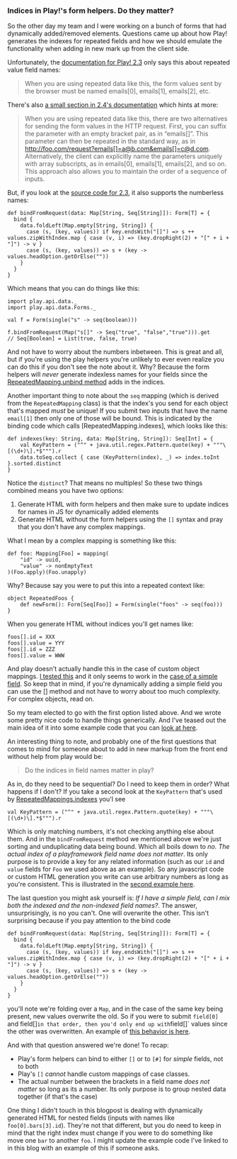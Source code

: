 ### Indices in Play!'s form helpers. Do they matter?

So the other day my team and I were working on a bunch of forms that had 
dynamically added/removed elements. Questions came up about how Play! 
generates the indexes for repeated fields and how we should emulate the 
functionality when adding in new mark up from the client side.

Unfortunately, the [documentation for Play! 2.3] only says this about 
repeated value field names:

>When you are using repeated data like this, the form values sent by the browser must be named emails[0], emails[1], emails[2], etc.

There's also [a small section in 2.4's documentation] which hints at more:

>When you are using repeated data like this, there are two alternatives for sending the form values in the HTTP request. First, you can suffix the parameter with an empty bracket pair, as in “emails[]”. This parameter can then be repeated in the standard way, as in http://foo.com/request?emails[]=a@b.com&emails[]=c@d.com. Alternatively, the client can explicitly name the parameters uniquely with array subscripts, as in emails[0], emails[1], emails[2], and so on. This approach also allows you to maintain the order of a sequence of inputs.

But, if you look at the [source code for 2.3], it also supports the numberless names:

	def bindFromRequest(data: Map[String, Seq[String]]): Form[T] = {
	  bind {
	    data.foldLeft(Map.empty[String, String]) {
	      case (s, (key, values)) if key.endsWith("[]") => s ++ values.zipWithIndex.map { case (v, i) => (key.dropRight(2) + "[" + i + "]") -> v }
	      case (s, (key, values)) => s + (key -> values.headOption.getOrElse(""))
	    }
	  }
	}

Which means that you can do things like this:

	import play.api.data._
	import play.api.data.Forms._

	val f = Form(single("s" -> seq(boolean)))

	f.bindFromRequest(Map("s[]" -> Seq("true", "false","true"))).get
	// Seq[Boolean] = List(true, false, true)

And not have to worry about the numbers inbetween. This is great and all, 
but if you're using the play helpers you're unlikely to ever even realize 
you can do this if you don't see the note about it. Why? Because the 
form helpers will _never_ generate indexless names for your fields since
the [RepeatedMapping.unbind method] adds in the indices. 

Another important thing to note about the `seq` mapping (which is derived 
from the `RepeatedMapping` class) is that the index's you send for each 
object that's mapped _must_ be unique! If you submit two inputs that have 
the name `email[1]` then only one of those will be bound. This is indicated 
by the binding code which calls [RepeatedMapping.indexes], which looks like 
this:

	def indexes(key: String, data: Map[String, String]): Seq[Int] = {
	    val KeyPattern = ("^" + java.util.regex.Pattern.quote(key) + """\[(\d+)\].*$""").r
	    data.toSeq.collect { case (KeyPattern(index), _) => index.toInt }.sorted.distinct
	}

Notice the `distinct`? That means no multiples! So these two things combined 
means you have two options:

1. Generate HTML with form helpers and then make sure to update indices for names in JS for dynamically added elements
2. Generate HTML without the form helpers using the `[]` syntax and pray that you don't have any complex mappings.

What I mean by a complex mapping is something like this:

	def foo: Mapping[Foo] = mapping(
		"id" -> uuid,
		"value" -> nonEmptyText
	)(Foo.apply)(Foo.unapply)

Why? Because say you were to put this into a repeated context like:

	object RepeatedFoos {
		def newForm(): Form[Seq[Foo]] = Form(single("foos" -> seq(foo)))
	}

When you generate HTML without indices you'll get names like:

	foos[].id = XXX
	foos[].value = YYY
	foos[].id = ZZZ
	foos[].value = WWW

And play doesn't actually handle this in the case of custom object mappings. 
[I tested this] and it only seems to work in the [case of a simple field]. 
So keep that in mind, if you're dynamically adding a simple field you can 
use the [] method and not have to worry about too much complexity. For complex
objects, read on.

So my team elected to go with the first option listed above. And we wrote 
some pretty nice code to handle things generically. And I've teased out 
the main idea of it into some example code that you can [look at here]. 

An interesting thing to note, and probably one of the first questions that 
comes to mind for someone about to add in new markup from the front end 
without help from play would be:

>Do the indices in field names matter in play?

As in, do they need to be sequential? Do I need to keep them in order? 
What happens if I don't? If you take a second look at the `KeyPattern` 
that's used by [RepeatedMappings.indexes] you'l see

	val KeyPattern = ("^" + java.util.regex.Pattern.quote(key) + """\[(\d+)\].*$""").r

Which is only matching numbers, it's not checking anything else about them. 
And in the `bindFromRequest` method we mentioned above we're just sorting 
and unduplicating data being bound. Which all boils down to *no. The actual 
index of a playframework field name does not matter*. Its only purpose is 
to provide a key for any related information (such as our `id` and `value` 
fields for `Foo` we used above as an example). So any javascript code 
or custom HTML generation you write can use arbitrary numbers as long as 
you're consistent. This is illustrated in the [second example here].

The last question you might ask yourself is: _If I have a simple field, 
can I mix both the indexed and the non-indexed field names?_. The answer,
unsurprisingly, is no you can't. One will overwrite the other. This isn't 
surprising because if you pay attention to the bind code

	def bindFromRequest(data: Map[String, Seq[String]]): Form[T] = {
	  bind {
	    data.foldLeft(Map.empty[String, String]) {
	      case (s, (key, values)) if key.endsWith("[]") => s ++ values.zipWithIndex.map { case (v, i) => (key.dropRight(2) + "[" + i + "]") -> v }
	      case (s, (key, values)) => s + (key -> values.headOption.getOrElse(""))
	    }
	  }
	}

you'll note we're folding over a `Map`, and in the case of the same key 
being present, new values overwrite the old. So if you were to submit 
`field[0]` and field[]` in that order, then you'd only end up with `field[]`
values since the other was overwritten. An example of [this behavior is here].

And with that question answered we're done! To recap:

- Play's form helpers can bind to either `[]` or to `[#]` for _simple_ fields, not to both
- Play's `[]` _cannot_ handle custom mappings of case classes.
- The actual number between the brackets in a field name _does not matter_ so long as its a number. Its only purpose is to group nested data together (if that's the case)

One thing I didn't touch in this blogpost is dealing with dynamically generated 
HTML for nested fields (inputs with names like `foo[0].bars[3].id`). They're not 
that different, but you do need to keep in mind that the right index must change 
if you were to do something like move one `bar` to another `foo`. I might update
the example code I've linked to in this blog with an example of this if someone 
asks.


[documentation for Play! 2.3]:https://playframework.com/documentation/2.3.x/ScalaForms#Repeated-values
[a small section in 2.4's documentation]:https://playframework.com/documentation/2.3.x/ScalaForms#Repeated-values
[source code for 2.3]:https://github.com/playframework/playframework/blob/34b3090525c4b550938121beb09f10072811b1f3/framework/src/play/src/main/scala/play/api/data/Form.scala#L90
[RepeatedMapping.unbind method]:https://github.com/playframework/playframework/blob/34b3090525c4b550938121beb09f10072811b1f3/framework/src/play/src/main/scala/play/api/data/Form.scala#L726
[RepeatedMappings.indexes]:https://github.com/playframework/playframework/blob/34b3090525c4b550938121beb09f10072811b1f3/framework/src/play/src/main/scala/play/api/data/Form.scala#L711
[look at here]:https://github.com/EdgeCaseBerg/play--repeated-form-examples
[second example here]:https://github.com/EdgeCaseBerg/play--repeated-form-examples/blob/master/public/javascripts/repeatFoos-ex2.js#L24
[I tested this]:https://github.com/EdgeCaseBerg/play--repeated-form-examples/blob/master/app/views/example/repeatedFoosEx3.scala.html
[case of a simple field]:https://github.com/EdgeCaseBerg/play--repeated-form-examples/blob/master/app/views/example/simpleNoIndicesEx1.scala.html
[this behavior is here]:https://github.com/EdgeCaseBerg/play--repeated-form-examples/blob/master/app/views/example/simpleMixedIndicesEx1.scala.html